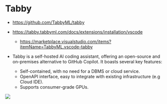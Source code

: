 # Tabby 

- https://github.com/TabbyML/tabby

- https://tabby.tabbyml.com/docs/extensions/installation/vscode
  - https://marketplace.visualstudio.com/items?itemName=TabbyML.vscode-tabby

- Tabby is a self-hosted AI coding assistant, offering an open-source and on-premises alternative to GitHub Copilot. It boasts several key features:

  - Self-contained, with no need for a DBMS or cloud service.
  - OpenAPI interface, easy to integrate with existing infrastructure (e.g Cloud IDE).
  - Supports consumer-grade GPUs.

<p>
    <img src="https://user-images.githubusercontent.com/388154/230440226-9bc01d05-9f57-478b-b04d-81184eba14ca.gif" />
</p>
